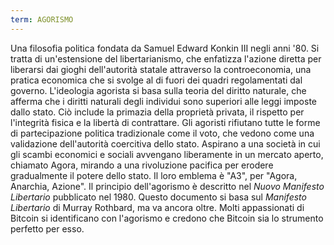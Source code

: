 ```yaml
---
term: AGORISMO
---
```


Una filosofia politica fondata da Samuel Edward Konkin III negli anni '80. Si tratta di un'estensione del libertarianismo, che enfatizza l'azione diretta per liberarsi dai gioghi dell'autorità statale attraverso la controeconomia, una pratica economica che si svolge al di fuori dei quadri regolamentati dal governo. L'ideologia agorista si basa sulla teoria del diritto naturale, che afferma che i diritti naturali degli individui sono superiori alle leggi imposte dallo stato. Ciò include la primazia della proprietà privata, il rispetto per l'integrità fisica e la libertà di contrattare. Gli agoristi rifiutano tutte le forme di partecipazione politica tradizionale come il voto, che vedono come una validazione dell'autorità coercitiva dello stato. Aspirano a una società in cui gli scambi economici e sociali avvengano liberamente in un mercato aperto, chiamato Agora, mirando a una rivoluzione pacifica per erodere gradualmente il potere dello stato. Il loro emblema è "A3", per "Agora, Anarchia, Azione". Il principio dell'agorismo è descritto nel *Nuovo Manifesto Libertario* pubblicato nel 1980. Questo documento si basa sul *Manifesto Libertario* di Murray Rothbard, ma va ancora oltre. Molti appassionati di Bitcoin si identificano con l'agorismo e credono che Bitcoin sia lo strumento perfetto per esso.